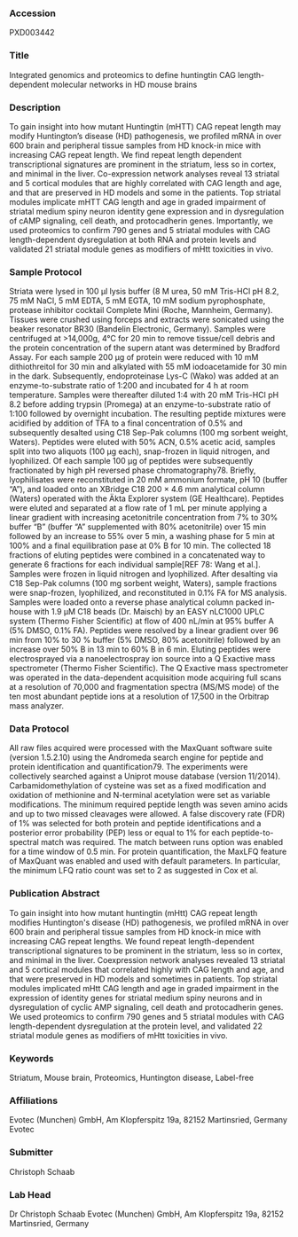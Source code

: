 ### Accession
PXD003442

### Title
Integrated genomics and proteomics to define huntingtin CAG length-dependent molecular networks in HD mouse brains

### Description
To gain insight into how mutant Huntingtin (mHTT) CAG repeat length may modify Huntington’s disease (HD) pathogenesis, we profiled mRNA in over 600 brain and peripheral tissue samples from HD knock-in mice with increasing CAG repeat length. We find repeat length dependent transcriptional signatures are prominent in the striatum, less so in cortex, and minimal in the liver. Co-expression network analyses reveal 13 striatal and 5 cortical modules that are highly correlated with CAG length and age, and that are preserved in HD models and some in the patients. Top striatal modules implicate mHTT CAG length and age in graded impairment of striatal medium spiny neuron identity gene expression and in dysregulation of cAMP signaling, cell death, and protocadherin genes. Importantly, we used proteomics to confirm 790 genes and 5 striatal modules with CAG length-dependent dysregulation at both RNA and protein levels and validated 21 striatal module genes as modifiers of mHtt toxicities in vivo.

### Sample Protocol
Striata were lysed in 100 µl lysis buffer (8 M urea, 50 mM Tris-HCl pH 8.2, 75 mM NaCl, 5 mM EDTA, 5 mM EGTA, 10 mM sodium pyrophosphate, protease inhibitor cocktail Complete Mini (Roche, Mannheim, Germany). Tissues were crushed using forceps and extracts were sonicated using the beaker resonator BR30 (Bandelin Electronic, Germany). Samples were centrifuged at >14,000g, 4°C for 20 min to remove tissue/cell debris and the protein concentration of the supern atant was determined by Bradford Assay. For each sample 200 µg of protein were reduced with 10 mM dithiothreitol for 30 min and alkylated with 55 mM iodoacetamide for 30 min in the dark. Subsequently, endoproteinase Lys-C (Wako) was added at an enzyme-to-substrate ratio of 1:200 and incubated for 4 h at room temperature. Samples were thereafter diluted 1:4 with 20 mM Tris-HCl pH 8.2 before adding trypsin (Promega) at an enzyme-to-substrate ratio of 1:100 followed by overnight incubation. The resulting peptide mixtures were acidified by addition of TFA to a final concentration of 0.5% and subsequently desalted using C18 Sep-Pak columns (100 mg sorbent weight, Waters). Peptides were eluted with 50% ACN, 0.5% acetic acid, samples split into two aliquots (100 µg each), snap-frozen in liquid nitrogen, and lyophilized. Of each sample 100 µg of peptides were subsequently fractionated by high pH reversed phase chromatography78. Briefly, lyophilisates were reconstituted in 20 mM ammonium formate, pH 10 (buffer “A”), and loaded onto an XBridge C18 200 × 4.6 mm analytical column (Waters) operated with the Äkta Explorer system (GE Healthcare). Peptides were eluted and separated at a flow rate of 1 mL per minute  applying a linear gradient with increasing acetonitrile concentration from 7% to 30% buffer “B” (buffer “A” supplemented with 80% acetonitrile) over 15 min followed by an increase to 55% over 5 min, a washing phase for 5 min at 100%  and a final equilibration pase at 0% B for 10 min. The collected 18 fractions of eluting peptides were combined in a concatenated way to generate 6 fractions for each individual sample[REF 78: Wang et al.]. Samples were frozen in liquid nitrogen and lyophilized. After desalting via C18 Sep-Pak columns (100 mg sorbent weight, Waters), sample fractions were snap-frozen, lyophilized, and reconstituted in 0.1% FA for MS analysis.  Samples were loaded onto a reverse phase analytical column packed in-house with 1.9 µM C18 beads (Dr. Maisch) by an EASY nLC1000 UPLC system (Thermo Fisher Scientific) at flow of 400 nL/min at 95% buffer A (5% DMSO, 0.1% FA). Peptides were resolved by a linear gradient over 96 min from 10% to 30 % buffer (5% DMSO, 80% acetonitrile) followed by an increase over 50% B in 13 min to 60% B in 6 min. Eluting peptides were electrosprayed via a nanoelectrospray ion source into a Q Exactive mass spectrometer (Thermo Fisher Scientific). The Q Exactive mass spectrometer was operated in the data-dependent acquisition mode acquiring full scans at a resolution of 70,000 and fragmentation spectra (MS/MS mode) of the ten most abundant peptide ions at a resolution of 17,500 in the Orbitrap mass analyzer.

### Data Protocol
All raw files acquired were processed with the MaxQuant software suite (version 1.5.2.10) using the Andromeda search engine for peptide and protein identification and quantification79. The experiments were collectively searched against a Uniprot mouse database (version 11/2014). Carbamidomethylation of cysteine was set as a fixed modification and oxidation of methionine and N-terminal acetylation were set as variable modifications. The minimum required peptide length was seven amino acids and up to two missed cleavages were allowed. A false discovery rate (FDR) of 1% was selected for both protein and peptide identifications and a posterior error probability (PEP) less or equal to 1% for each peptide-to-spectral match was required. The match between runs option was enabled for a time window of 0.5 min. For protein quantification, the MaxLFQ feature of MaxQuant was enabled and used with default parameters. In particular, the minimum LFQ ratio count was set to 2 as suggested in Cox et al.

### Publication Abstract
To gain insight into how mutant huntingtin (mHtt) CAG repeat length modifies Huntington's disease (HD) pathogenesis, we profiled mRNA in over 600 brain and peripheral tissue samples from HD knock-in mice with increasing CAG repeat lengths. We found repeat length-dependent transcriptional signatures to be prominent in the striatum, less so in cortex, and minimal in the liver. Coexpression network analyses revealed 13 striatal and 5 cortical modules that correlated highly with CAG length and age, and that were preserved in HD models and sometimes in patients. Top striatal modules implicated mHtt CAG length and age in graded impairment in the expression of identity genes for striatal medium spiny neurons and in dysregulation of cyclic AMP signaling, cell death and protocadherin genes. We used proteomics to confirm 790 genes and 5 striatal modules with CAG length-dependent dysregulation at the protein level, and validated 22 striatal module genes as modifiers of mHtt toxicities in vivo.

### Keywords
Striatum, Mouse brain, Proteomics, Huntington disease, Label-free

### Affiliations
Evotec (Munchen) GmbH, Am Klopferspitz 19a, 82152 Martinsried, Germany
Evotec

### Submitter
Christoph Schaab

### Lab Head
Dr Christoph Schaab
Evotec (Munchen) GmbH, Am Klopferspitz 19a, 82152 Martinsried, Germany


